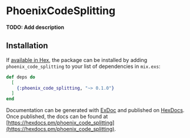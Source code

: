 # PhoenixCodeSplitting

**TODO: Add description**

## Installation

If [available in Hex](https://hex.pm/docs/publish), the package can be installed
by adding `phoenix_code_splitting` to your list of dependencies in `mix.exs`:

```elixir
def deps do
  [
    {:phoenix_code_splitting, "~> 0.1.0"}
  ]
end
```

Documentation can be generated with [ExDoc](https://github.com/elixir-lang/ex_doc)
and published on [HexDocs](https://hexdocs.pm). Once published, the docs can
be found at [https://hexdocs.pm/phoenix_code_splitting](https://hexdocs.pm/phoenix_code_splitting).

